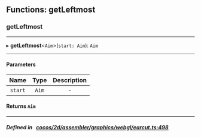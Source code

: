 ## Functions: getLeftmost

### getLeftmost


___
▸ **getLeftmost**<`Aim`\>(`start: Aim`): `Aim`
___


#### Parameters

| Name | Type | Description |
| :------: | :------: | :------: |
| `start` | `Aim` | - |


#### Returns `Aim` 
___


##### Defined in &nbsp;   [cocos/2d/assembler/graphics/webgl/earcut.ts:498](https://github.com/cocos-creator/engine/blob/c7bf6b8a9/cocos/2d/assembler/graphics/webgl/earcut.ts#L498)&nbsp;

